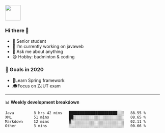 <img src="https://github.com/egoist/egoist/raw/master/balloon.gif" width="50">

### Hi there 🐏

- 🌱 Senior student
- 🔭 I’m currently working on javaweb
- 💬 Ask me about anything
- 😄 Hobby: badminton & coding

### 🚀 Goals in 2020
+ 🍃Learn Spring framework
+ 🎓Focus on ZJUT exam
-------

📊 **Weekly development breakdown**
<!--START_SECTION:waka-->
```text
Java         8 hrs 42 mins   ██████████████████████░░░   88.55 % 
XML          51 mins         ██░░░░░░░░░░░░░░░░░░░░░░░   08.65 % 
Markdown     12 mins         ▓░░░░░░░░░░░░░░░░░░░░░░░░   02.11 % 
Other        3 mins          ░░░░░░░░░░░░░░░░░░░░░░░░░   00.66 % 
```
<!--END_SECTION:waka-->
